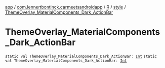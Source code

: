 [app](../../../index.md) / [com.lennertbontinck.carmeetsandroidapp](../../index.md) / [R](../index.md) / [style](index.md) / [ThemeOverlay_MaterialComponents_Dark_ActionBar](./-theme-overlay_-material-components_-dark_-action-bar.md)

# ThemeOverlay_MaterialComponents_Dark_ActionBar

`static val ThemeOverlay_MaterialComponents_Dark_ActionBar: `[`Int`](https://kotlinlang.org/api/latest/jvm/stdlib/kotlin/-int/index.html)
`static val ThemeOverlay_MaterialComponents_Dark_ActionBar: `[`Int`](https://kotlinlang.org/api/latest/jvm/stdlib/kotlin/-int/index.html)